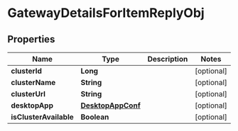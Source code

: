 

# GatewayDetailsForItemReplyObj


## Properties

| Name | Type | Description | Notes |
|------------ | ------------- | ------------- | -------------|
|**clusterId** | **Long** |  |  [optional] |
|**clusterName** | **String** |  |  [optional] |
|**clusterUrl** | **String** |  |  [optional] |
|**desktopApp** | [**DesktopAppConf**](DesktopAppConf.md) |  |  [optional] |
|**isClusterAvailable** | **Boolean** |  |  [optional] |



